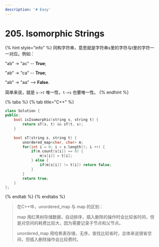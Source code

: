 ```yaml
---
description: '# Easy'
---
```


# 205. Isomorphic Strings

{% hint style="info" %}
同构字符串，意思就是字符串s里的字符与t里的字符一一对应。例如：

"ab" -&gt; "ac"  -- **True**; 

"ab" -&gt; "ca" -- **True**;

 "ab" -&gt; "aa" --&gt; **False**.

简单来说，就是 `s->t` 唯一性，`t->s` 也要唯一性。
{% endhint %}

{% tabs %}
{% tab title="C++" %}
```cpp
class Solution {
public:
    bool isIsomorphic(string s, string t) {
        return sT(s, t) && sT(t, s);
    }
    
    bool sT(string s, string t) {
        unordered_map<char, char> m;
        for(int i = 0; i < s.length(); i ++) {
            if(m.count(s[i]) == 0) {
                m[s[i]] = t[i];
            } else {
                if(m[s[i]] != t[i]) return false;
            }
        }
        return true;        
    }
};
```
{% endtab %}
{% endtabs %}

> 在C++中，unordered\_map 与 map 的区别：
>
> map 用红黑树存储数据，自动排序，插入删除的操作时会比较省时间，但是对空间的耗费比较大，因为需要记录子节点和父节点。
>
> unordered\_map 用哈希表存储，无序，查找比较省时，总体来说很省空间，但插入删除操作会比较费时。

